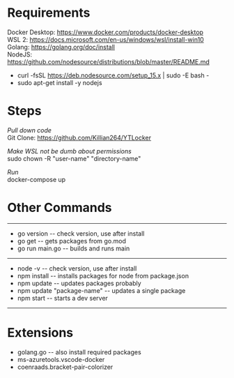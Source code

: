 # Requirements #
Docker Desktop: https://www.docker.com/products/docker-desktop  
WSL 2: https://docs.microsoft.com/en-us/windows/wsl/install-win10  
Golang: https://golang.org/doc/install  
NodeJS: https://github.com/nodesource/distributions/blob/master/README.md
* curl -fsSL https://deb.nodesource.com/setup_15.x | sudo -E bash -
* sudo apt-get install -y nodejs


# Steps #
*Pull down code*  
Git Clone: https://github.com/Killian264/YTLocker

*Make WSL not be dumb about permissions*  
sudo chown -R "user-name" "directory-name"

*Run*  
docker-compose up

# Other Commands #
-------
* go version -- check version, use after install
* go get -- gets packages  from go.mod
* go run main.go -- builds and runs main
------
* node -v -- check version, use after install
* npm install -- installs packages for node from package.json
* npm update -- updates packages probably
* npm update "package-name" -- updates a single package
* npm start -- starts a dev server 
------

# Extensions #
* golang.go -- also install required packages 
* ms-azuretools.vscode-docker
* coenraads.bracket-pair-colorizer